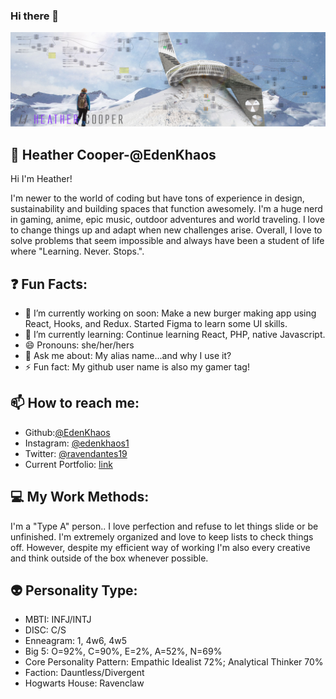 ### Hi there 👋
![image](https://github.com/EdenKhaos/EdenKhaos/blob/main/assets/githubintro.jpg)
<!--
**EdenKhaos/EdenKhaos** is a ✨ _special_ ✨ repository because its `README.md` (this file) appears on your GitHub profile.

- 👯 I’m looking to collaborate on ...
- 🤔 I’m looking for help with ...
Here are some ideas to get you started:-->
## 🦄 Heather Cooper-@EdenKhaos

Hi I'm Heather!

I'm newer to the world of coding but have tons of experience in design, sustainability and building spaces that function awesomely.  I'm a huge nerd in gaming, anime, epic music, outdoor adventures and world traveling. I love to change things up and adapt when new challenges arise. Overall, I love to solve problems that seem impossible and always have been a student of life where "Learning. Never. Stops.".

## ❓ Fun Facts:

- 🔭 I’m currently working on soon: Make a new burger making app using React, Hooks, and Redux. Started Figma to learn some UI skills.
- 🌱 I’m currently learning: Continue learning React, PHP, native Javascript.
- 😄 Pronouns: she/her/hers
- 💬 Ask me about: My alias name...and why I use it?
- ⚡ Fun fact: My github user name is also my gamer tag!

## 📫 How to reach me:
- Github:[@EdenKhaos](https://github.com/Edehttps://www.instagram.com/edenkhaos1/nKhaos) 
- Instagram: [@edenkhaos1](https://github.com/EdenKhaos) 
- Twitter: [@ravendantes19](https://twitter.com/ravendantes19) 
- Current Portfolio: [link](https://react-portfolio-heatherc.netlify.app/)

## 💻 My Work Methods:

I'm a "Type A" person.. I love perfection and refuse to let things slide or be unfinished. I'm extremely organized and love to keep lists to check things off. However, despite my efficient way of working I'm also every creative and think outside of the box whenever possible. 

## 👽 Personality Type:

- MBTI: INFJ/INTJ
- DISC: C/S
- Enneagram: 1, 4w6, 4w5
- Big 5: O=92%, C=90%, E=2%, A=52%, N=69%
- Core Personality Pattern: Empathic Idealist 72%; Analytical Thinker 70%
- Faction: Dauntless/Divergent
- Hogwarts House: Ravenclaw





